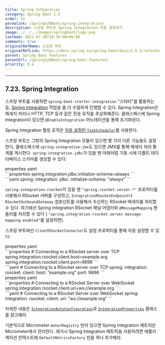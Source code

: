 ```yaml
---
title: Spring Integration
category: Spring Boot 2.X
order: 31
permalink: /Spring%20Boot/spring-integration/
description: 스프링 부트로 Spring Integration 자동 설정하기
image: ./../../images/springboot/logo.png
lastmod: 2021-07-26T18:30:00+09:00
comments: true
originalRefName: 스프링 부트
originalRefLink: https://docs.spring.io/spring-boot/docs/2.5.2/reference/htmlsingle/#features.spring-integration
parent: Spring Boot Features
parentUrl: /Spring%20Boot/spring-boot-features/
priority: 0.4
---
```

<script>defaultLanguages = ['properties']</script>

---

## 7.23. Spring Integration

스프링 부트를 사용하면 `spring-boot-starter-integration` "스타터"를 활용하는 등, [Spring Integration](https://spring.io/projects/spring-integration) 작업을 좀 더 수월하게 진행할 수 있다. Spring Integration은 메세지 처리나 HTTP, TCP 등과 같은 전송 로직을 추상화해준다. 클래스패스에 Spring Integration이 있으면 `@EnableIntegration` 어노테이션을 통해 초기화된다.

Spring Integration 폴링 로직은 [자동 설정된 `TaskScheduler`](../task-execution-and-scheduling)를 사용한다.

스프링 부트는 그밖의 Spring Integration 모듈이 있으면 몇 가지 다른 기능들도 설정한다. 클래스패스에 `spring-integration-jmx`도 있으면 JMX를 통해 메세지 처리 통계를 게시한다. `spring-integration-jdbc`가 있을 땐 아래처럼 기동 시에 디폴트 데이터베이스 스키마를 생성할 수 있다:

<div class="switch-language-wrapper properties yaml">
<span class="switch-language properties">properties</span>
<span class="switch-language yaml">yaml</span>
</div>
<div class="language-only-for-properties properties yaml"></div>
```properties
spring.integration.jdbc.initialize-schema=always
```
<div class="language-only-for-yaml properties yaml"></div>
```yaml
spring:
  integration:
    jdbc:
      initialize-schema: "always"
```

`spring-integration-rsocket`이 있을 땐 `"spring.rsocket.server.*"` 프로퍼티를 사용해서 RSocket 서버를 구성하고, `IntegrationRSocketEndpoint`나 `RSocketOutboundGateway` 컴포넌트를 사용해서 수신하는 RSocket 메세지를 처리할 수 있다. 여기에선 Spring Integration RSocket 채널 어댑터와 `@MessageMapping` 핸들러를 처리할 수 있다 ( `"spring.integration.rsocket.server.message-mapping-enabled"`를 설정하면).

스프링 부트에선 `ClientRSocketConnector`도 설정 프로퍼티를 통해 자동 설정할 수 있다:

<div class="switch-language-wrapper properties yaml">
<span class="switch-language properties">properties</span>
<span class="switch-language yaml">yaml</span>
</div>
<div class="language-only-for-properties properties yaml"></div>
```properties
# Connecting to a RSocket server over TCP
spring.integration.rsocket.client.host=example.org
spring.integration.rsocket.client.port=9898
```
<div class="language-only-for-yaml properties yaml"></div>
```yaml
# Connecting to a RSocket server over TCP
spring:
  integration:
    rsocket:
      client:
        host: "example.org"
        port: 9898
```

<div class="switch-language-wrapper properties yaml">
<span class="switch-language properties">properties</span>
<span class="switch-language yaml">yaml</span>
</div>
<div class="language-only-for-properties properties yaml"></div>
```properties
# Connecting to a RSocket Server over WebSocket
spring.integration.rsocket.client.uri=ws://example.org
```
<div class="language-only-for-yaml properties yaml"></div>
```yaml
# Connecting to a RSocket Server over WebSocket
spring:
  integration:
    rsocket:
      client:
        uri: "ws://example.org"
```

자세한 내용은 [`IntegrationAutoConfiguration`](https://github.com/spring-projects/spring-boot/tree/v2.5.2/spring-boot-project/spring-boot-autoconfigure/src/main/java/org/springframework/boot/autoconfigure/integration/IntegrationAutoConfiguration.java)과 [`IntegrationProperties`](https://github.com/spring-projects/spring-boot/tree/v2.5.2/spring-boot-project/spring-boot-autoconfigure/src/main/java/org/springframework/boot/autoconfigure/integration/IntegrationProperties.java) 클래스를 참고해라.

기본적으로 Micrometer `meterRegistry` 빈이 있으면 Spring Integration 메트릭은 Micrometer에서 관리한다. 레거시 Spring Integration 메트릭을 사용하려면 애플리케이션 컨텍스트에 `DefaultMetricsFactory` 빈을 하나 추가해라.
